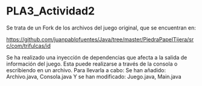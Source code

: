 # PLA3_Actividad2
Se trata de un Fork de los archivos del juego original, que se encuentran en:

https://github.com/juanpablofuentes/Java/tree/master/PiedraPapelTijera/src/com/trifulcas/id

Se ha realizado una inyección de dependencias que afecta a la salida de información del juego.
Esta puede realizarse a través de la consola o escribiendo en un archivo. Para llevarla a cabo: 
Se han añadido: Archivo.java, Consola.java
Y se han modificado: Juego.java, Main.java
